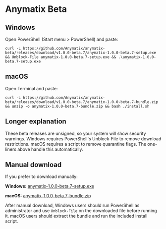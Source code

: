 Anymatix Beta
=============

Windows
-------
Open PowerShell (Start menu > PowerShell) and paste:
```
curl -L https://github.com/Anymatix/anymatix-beta/releases/download/v1.0.0-beta.7/anymatix-1.0.0-beta.7-setup.exe && Unblock-File anymatix-1.0.0-beta.7-setup.exe && .\anymatix-1.0.0-beta.7-setup.exe
```

macOS
-----
Open Terminal and paste:
```
curl -L https://github.com/Anymatix/anymatix-beta/releases/download/v1.0.0-beta.7/anymatix-1.0.0-beta.7-bundle.zip && unzip -o anymatix-1.0.0-beta.7-bundle.zip && bash ./install.sh
```

Longer explanation
------------------
These beta releases are unsigned, so your system will show security warnings. Windows requires PowerShell's Unblock-File to remove download restrictions. macOS requires a script to remove quarantine flags. The one-liners above handle this automatically.

Manual download
---------------
If you prefer to download manually:

**Windows:** [anymatix-1.0.0-beta.7-setup.exe](https://github.com/Anymatix/anymatix-beta/releases/download/v1.0.0-beta.7/anymatix-1.0.0-beta.7-setup.exe)

**macOS:** [anymatix-1.0.0-beta.7-bundle.zip](https://github.com/Anymatix/anymatix-beta/releases/download/v1.0.0-beta.7/anymatix-1.0.0-beta.7-bundle.zip)

After manual download, Windows users should run PowerShell as administrator and use `Unblock-File` on the downloaded file before running it. macOS users should extract the bundle and run the included install script.